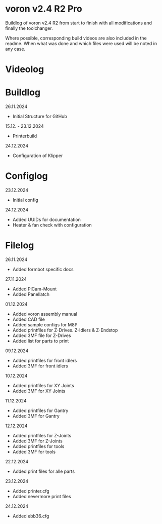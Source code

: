 # voron v2.4 R2 Pro
Buildlog of voron v2.4 R2 from start to finish with all modifications and finally the toolchanger.

Where possible, corresponding build videos are also included in the readme. When what was done and which files were used will be noted in any case.

# Videolog

# Buildlog
26.11.2024
- Initial Structure for GitHub

15.12. - 23.12.2024
- Printerbuild

24.12.2024
- Configuration of Klipper

# Configlog
23.12.2024
- Initial config

24.12.2024
- Added UUIDs for documentation
- Heater & fan check with configuration

# Filelog
26.11.2024
- Added formbot specific docs

27.11.2024
- Added PiCam-Mount
- Added Panellatch

01.12.2024
- Added voron assembly manual
- Added CAD file
- Added sample configs for M8P
- Added printfiles for Z-Drives. Z-Idlers & Z-Endstop
- Added 3MF file for Z-Drives
- Added list for parts to print

09.12.2024
- Added printfiles for front idlers
- Added 3MF for front idlers

10.12.2024
- Added printfiles for XY Joints
- Added 3MF for XY Joints

11.12.2024
- Added printfiles for Gantry
- Added 3MF for Gantry

12.12.2024
- Added printfiles for Z-Joints
- Added 3MF for Z-Joints
- Added printfiles for tools
- Added 3MF for tools

22.12.2024
- Added print files for alle parts

23.12.2024
- Added printer.cfg
- Added nevermore print files

24.12.2024
- Added ebb36.cfg